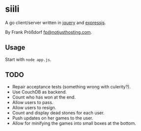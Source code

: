 # siili

A go client/server written in [jquery](http://jquery.com) and [expressjs](http://expressjs.com/).

By Frank Prößdorf <fp@notjusthosting.com>.


## Usage

Start with `node app.js`.


## TODO

* Repair acceptance tests (something wrong with culerity?).
* Use CouchDB as backend.
* Count who has won at the end.
* Allow users to pass.
* Allow users to resign.
* Count and display dead stones for each user.
* Push updates on her games to the user.
* Allow for minifying the games into small boxes at the bottom.
